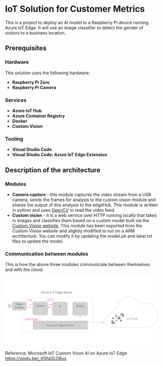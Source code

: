 # IoT Solution for Customer Metrics

This is a project to deploy an AI model to a Raspberry Pi device running Azure IoT Edge. 
It will use an image classifier to detect the gender of visitors to a business location. 
 

## Prerequisites

### Hardware
This solution uses the following hardware:

- **Raspberry Pi Zero**
- **Raspberry Pi Camera**

 
### Services

- **Azure IoT Hub**
- **Azure Container Registry** 
- **Docker**
- **Custom Vision**

### Tooling

- **Visual Studio Code**
- **Visual Studio Code: Azure IoT Edge Extension**


## Description of the architecture
### Modules

- **Camera capture** - this module captures the video stream from a USB camera, sends the frames for analysis to the custom vision module and shares the output of this analysis to the edgeHub. This module is written in python and uses [OpenCV](https://opencv.org/) to read the video feed.
- **Custom vision** - it is a web service over HTTP running locally that takes in images and classifies them based on a custom model built via the [Custom Vision website](https://azure.microsoft.com/en-us/services/cognitive-services/custom-vision-service/). This module has been exported from the Custom Vision website and slightly modified to run on a ARM architecture. You can modify it by updating the model.pb and label.txt files to update the model.


### Communication between modules
This is how the above three modules communicate between themselves and with the cloud:

![Communication patterns between modules](assets/CommunicationPatterns.png)


Reference: 
Microsoft IoT Custom Vison AI on Azure IoT Edge https://youtu.be/_K5fqGLO8us

